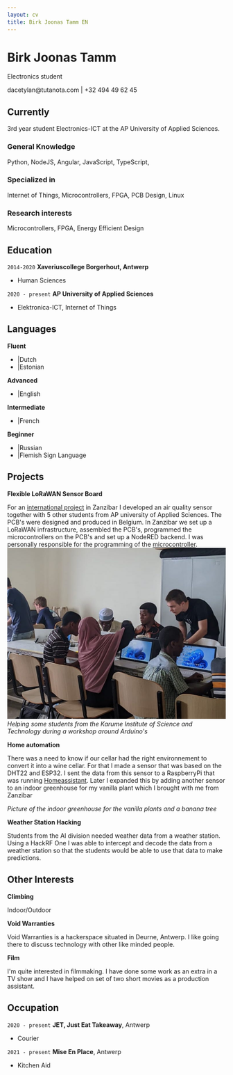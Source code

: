 ```yaml
---
layout: cv
title: Birk Joonas Tamm EN
---
```

# Birk Joonas Tamm
Electronics student


<div id="webaddress">
dacetylan@tutanota.com | +32 494 49 62 45
</div>

## Currently

3rd year student Electronics-ICT at the AP University of Applied Sciences.
### General Knowledge

Python, NodeJS, Angular, JavaScript, TypeScript,

### Specialized in

Internet of Things, Microcontrollers, FPGA, PCB Design, Linux

### Research interests

Microcontrollers, FPGA, Energy Efficient Design


## Education

`2014-2020`
__Xaveriuscollege Borgerhout, Antwerp__

- Human Sciences

`2020 - present`
__AP University of Applied Sciences__

- Elektronica-ICT, Internet of Things

## Languages

__Fluent__
- |Dutch
- |Estonian

__Advanced__
- |English

__Intermediate__
- |French

__Beginner__
- |Russian
- |Flemish Sign Language

## Projects

__Flexible LoRaWAN Sensor Board__

For an <a href="https://ap-it-gh.github.io/iot-at-kist/#/">international project</a> in Zanzibar I developed an air quality sensor together with 5 other students from AP university of Applied Sciences. The PCB's were designed and produced in Belgium. In Zanzibar we set up a LoRaWAN infrastructure, assembled the PCB's, programmed the microcontrollers on the PCB's and set up a NodeRED backend. I was personally responsible for the programming of the <a href="https://ww1.microchip.com/downloads/aemDocuments/documents/MCU32/ProductDocuments/DataSheets/SAM-D21-DA1-Family-Data-Sheet-DS40001882H.pdf">microcontroller</a>.
![](./media/IMG-20220421-WA0003.jpg)
*Helping some students from the Karume Institute of Science and Technology during a workshop around Arduino's*

__Home automation__

There was a need to know if our cellar had the right environnement to convert it into a wine cellar. For that I made a sensor that was based on the DHT22 and ESP32. I sent the data from this sensor to a RaspberryPi that was running <a href="https://www.home-assistant.io/">Homeassistant</a>. Later I expanded this by adding another sensor to an indoor greenhouse for my vanilla plant which I brought with me from Zanzibar

*Picture of the indoor greenhouse for the vanilla plants and a banana tree*

__Weather Station Hacking__

Students from the AI division needed weather data from a weather station. Using a HackRF One I was able to intercept and decode the data from a weather station so that the students would be able to use that data to make predictions.

## Other Interests
__Climbing__

Indoor/Outdoor

__Void Warranties__

Void Warranties is a hackerspace situated in Deurne, Antwerp. I like going there to discuss technology with other like minded people.

__Film__

I'm quite interested in filmmaking. I have done some work as an extra in a TV show and I have helped on set of two short movies as a production assistant.

## Occupation

`2020 - present`
__JET, Just Eat Takeaway__, Antwerp

- Courier

`2021 - present`
__Mise En Place__, Antwerp

- Kitchen Aid

<!-- ### Footer

Last updated: October 2022 -->


